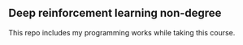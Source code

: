 ## Deep reinforcement learning non-degree
This repo includes my programming works while taking this course.
